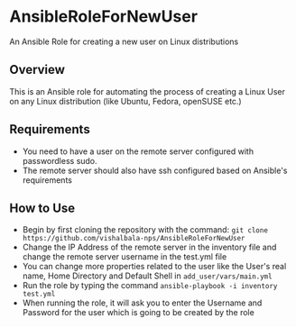 # AnsibleRoleForNewUser
An Ansible Role for creating a new user on Linux distributions
## Overview
This is an Ansible role for automating the process of creating a Linux User on any Linux distribution (like Ubuntu, Fedora, openSUSE etc.)
## Requirements
 - You need to have a user on the remote server configured with passwordless sudo.
- The remote server should also have ssh configured based on Ansible's requirements
## How to Use
-   Begin by first cloning the repository with the command:  `git clone https://github.com/vishalbala-nps/AnsibleRoleForNewUser`
-   Change the IP Address of the remote server in the inventory file and change the remote server username in the test.yml file
- You can change more properties related to the user like the User's real name, Home Directory and Default Shell in `add_user/vars/main.yml`
-   Run the role by typing the command  `ansible-playbook -i inventory test.yml`
-   When running the role, it will ask you to enter the Username and Password for the user which is going to be created by the role
